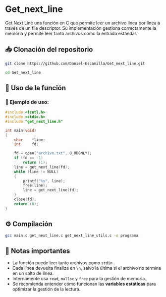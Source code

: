 # Get_next_line

Get Next Line una función en C que permite leer un archivo línea por línea a través de un file descriptor. Su implementación gestiona correctamente la memoria y permite leer tanto archivos como la entrada estándar.

## 📥 Clonación del repositorio

```sh
git clone https://github.com/Daniel-Escamilla/Get_next_line.git
```
```sh
cd Get_next_line
```

## 🚀 Uso de la función

### 📌 Ejemplo de uso:

```c
#include <fcntl.h>
#include <stdio.h>
#include "get_next_line.h"

int	main(void)
{
	char	*line;
	int		fd;

	fd = open("archivo.txt", O_RDONLY);
	if (fd == -1)
		return (1);
	line = get_next_line(fd);
	while (line != NULL)
	{
		printf("%s", line);
		free(line);
		line = get_next_line(fd);
	}
	close(fd);
	return (0);
}
```
## ⚙️ Compilación 

```sh
gcc main.c get_next_line.c get_next_line_utils.c -o programa
```

## 📌 Notas importantes

- La función puede leer tanto archivos como `stdin`.
- Cada línea devuelta finaliza en `\n`, salvo la última si el archivo no termina en un salto de línea.
- Internamente usa `read`, `malloc` y `free` para la gestión de memoria.
- Se recomienda entender cómo funcionan las **variables estáticas** para optimizar la gestión de la lectura.